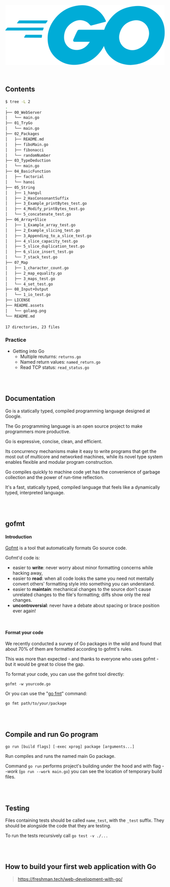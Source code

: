 <p align="center"><img src="README.assets/golang.png"></p>

<br/>

## Contents

```bash
$ tree -L 2
.
├── 00_WebServer
│   └── main.go
├── 01_TryGo
│   └── main.go
├── 02_Packages
│   ├── README.md
│   ├── fiboMain.go
│   ├── fibonacci
│   └── randomNumber
├── 03_TypeDeduction
│   └── main.go
├── 04_BasicFunction
│   ├── factorial
│   └── hanoi
├── 05_String
│   ├── 1_hangul
│   ├── 2_HasConsonantSuffix
│   ├── 3_Example_printBytes_test.go
│   ├── 4_Modify_printBytes_test.go
│   └── 5_concatenate_test.go
├── 06_Array+Slice
│   ├── 1_Example_array_test.go
│   ├── 2_Example_slicing_test.go
│   ├── 3_Appending_to_a_slice_test.go
│   ├── 4_slice_capacity_test.go
│   ├── 5_slice_duplication_test.go
│   ├── 6_slice_insert_test.go
│   └── 7_stack_test.go
├── 07_Map
│   ├── 1_character_count.go
│   ├── 2_map_equality.go
│   ├── 3_maps_test.go
│   └── 4_set_test.go
├── 08_Input+Output
│   └── 1_io_test.go
├── LICENSE
├── README.assets
│   └── golang.png
└── README.md

17 directories, 23 files
```

### Practice

-   Getting into Go
    -   Multiple reuturns: `returns.go`
    -   Named return values: `named_return.go`
    -   Read TCP status: `read_status.go`

<br/>

<br/>

## Documentation

Go is a statically typed, compiled programming language designed at Google.

The Go programming language is an open source project to make programmers more productive.

Go is expressive, concise, clean, and efficient.

Its concurrency mechanisms make it easy to write programs that get the most out of multicore and networked machines, while its novel type system enables flexible and modular program construction.

Go compiles quickly to machine code yet has the convenience of garbage collection and the power of run-time reflection.

It's a fast, statically typed, compiled language that feels like a dynamically typed, interpreted language.

<br/>

<br/>

## gofmt

#### Introduction

[Gofmt](https://golang.org/cmd/gofmt/) is a tool that automatically formats Go source code.

Gofmt'd code is:

-   easier to **write**: never worry about minor formatting concerns while hacking away,
-   easier to **read**: when all code looks the same you need not mentally convert others' formatting style into something you can understand.
-   easier to **maintain**: mechanical changes to the source don't cause unrelated changes to the file's formatting; diffs show only the real changes.
-   **uncontroversial**: never have a debate about spacing or brace position ever again!

<br/>

#### Format your code

We recently conducted a survey of Go packages in the wild and found that about 70% of them are formatted according to gofmt's rules.

This was more than expected - and thanks to everyone who uses gofmt - but it would be great to close the gap.

To format your code, you can use the gofmt tool directly:

```
gofmt -w yourcode.go
```

Or you can use the "[go fmt](https://golang.org/cmd/go/#hdr-Gofmt__reformat__package_sources)" command:

```
go fmt path/to/your/package
```

<br/>

<br/>

## Compile and run Go program

```
go run [build flags] [-exec xprog] package [arguments...]
```

Run compiles and runs the named main Go package.

Command `go run` performs project's building under the hood and with flag _--work_ (`go run --work main.go`) you can see the location of temporary build files.

<br/>

<br/>

## Testing

Files containing tests should be called `name_test`, with the `_test` suffix. They should be alongside the code that they are testing.

To run the tests recursively call `go test -v ./...`

<br/>

<br/>

## How to build your first web application with Go

> https://freshman.tech/web-development-with-go/
